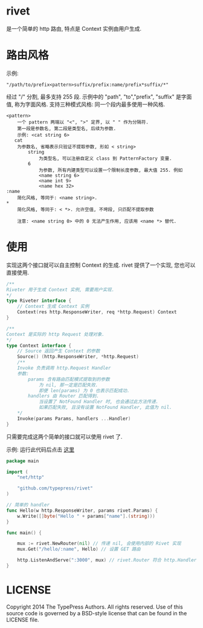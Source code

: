rivet
=====

是一个简单的 http 路由, 特点是 Context 实例由用户生成.

路由风格
========

示例:

```
"/path/to/prefix<pattern>suffix/prefix:name/prefix*suffix/*"
```

经过 "/" 分割, 最多支持 255 段. 
示例中的 "path", "to","prefix", "suffix" 是字面值, 称为字面风格.
支持三种模式风格: 同一个段内最多使用一种风格.

```
<pattern>
    一个 pattern 两端以 "<", ">" 定界, 以 " " 作为分隔符.
    第一段是参数名, 第二段是类型名, 后续为参数.
    示例: <cat string 6>
   cat
    为参数名, 省略表示只验证不提取参数, 形如 < string>
        string
            为类型名, 可以注册自定义 class 到 PatternFactory 变量.
        6
            为参数, 所有内建类型可以设置一个限制长度参数, 最大值 255. 例如
            <name string 6>
            <name int 9>
            <name hex 32>
:name
    简化风格, 等同于: <name string>.
*
    简化风格, 等同于: < *>. 允许空值, 不垮段, 只匹配不提取参数

    注意: <name string 0> 中的 0 无法产生作用, 应该用 <name *> 替代.
```

使用
====

实现这两个接口就可以自主控制 Context 的生成.
rivet 提供了一个实现, 您也可以直接使用.

```go
/**
Riveter 用于生成 Context 实例, 需要用户实现.
*/
type Riveter interface {
    // Context 生成 Context 实例
    Context(res http.ResponseWriter, req *http.Request) Context
}

/**
Context 是实际的 http Request 处理对象.
*/
type Context interface {
    // Source 返回产生 Context 的参数
    Source() (http.ResponseWriter, *http.Request)
    /**
    Invoke 负责调用 http.Request Handler
    参数:
        params 含有路由匹配模式提取到的参数
            为 nil, 那一定是匹配失败.
            即便 len(params) 为 0 也表示匹配成功.
        handlers 由 Router 匹配得到.
            当设置了 NotFound Handler 时, 也会通过此方法传递.
            如果匹配失败, 且没有设置 NotFound Handler, 此值为 nil.
    */
    Invoke(params Params, handlers ...Handler)
}
```

只需要完成这两个简单的接口就可以使用 rivet 了.

示例: 运行此代码后点击 [这里](http://127.0.0.1:3000/hello/Rivet)

```go
package main

import (
    "net/http"

    "github.com/typepress/rivet"
)

// 简单的 handler
func Hello(w http.ResponseWriter, params rivet.Params) {
    w.Write([]byte("Hello " + params["name"].(string)))
}

func main() {

    mux := rivet.NewRouter(nil) // 传递 nil, 会使用内部的 Rivet 实现
    mux.Get("/hello/:name", Hello) // 设置 GET 路由

    http.ListenAndServe(":3000", mux) // rivet.Router 符合 http.Handler 接口
}
```


LICENSE
=======
Copyright 2014 The TypePress Authors. All rights reserved.
Use of this source code is governed by a BSD-style
license that can be found in the LICENSE file.